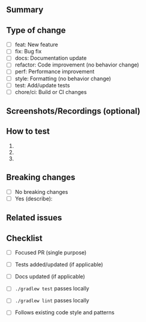 ## Summary

<!-- Briefly explain the change and why it’s needed. Keep it focused. -->

## Type of change

- [ ] feat: New feature
- [ ] fix: Bug fix
- [ ] docs: Documentation update
- [ ] refactor: Code improvement (no behavior change)
- [ ] perf: Performance improvement
- [ ] style: Formatting (no behavior change)
- [ ] test: Add/update tests
- [ ] chore/ci: Build or CI changes

## Screenshots/Recordings (optional)

<!-- Add images or videos for UI changes. -->

## How to test

<!-- Steps for reviewers to verify the change locally. -->
1. 
2. 
3. 

## Breaking changes

- [ ] No breaking changes
- [ ] Yes (describe): 

## Related issues

<!-- e.g., Closes #123, Fixes #456 -->

## Checklist

- [ ] Focused PR (single purpose)
- [ ] Tests added/updated (if applicable)
- [ ] Docs updated (if applicable)
- [ ] `./gradlew test` passes locally
- [ ] `./gradlew lint` passes locally
- [ ] Follows existing code style and patterns


